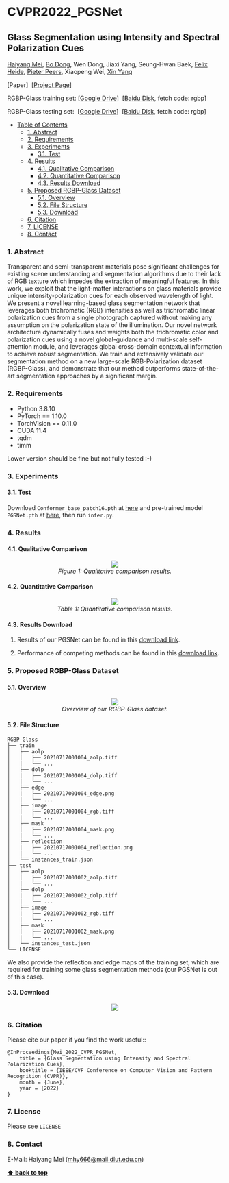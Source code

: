 # CVPR2022_PGSNet

## Glass Segmentation using Intensity and Spectral Polarization Cues
[Haiyang Mei](https://mhaiyang.github.io/), [Bo Dong](https://dongshuhao.github.io/), Wen Dong, Jiaxi Yang, Seung-Hwan Baek, [Felix Heide](https://www.cs.princeton.edu/~fheide/), [Pieter Peers](http://www.cs.wm.edu/~ppeers/), Xiaopeng Wei, [Xin Yang](https://xinyangdut.github.io/)

[Paper]&nbsp;&nbsp;[[Project Page](https://mhaiyang.github.io/CVPR2022_PGSNet/index.html)]

RGBP-Glass training set:&nbsp;[[Google Drive](https://drive.google.com/file/d/1L7M3DlSeIeFr7eqDFfp5X_9UH6Qr-tPB/view?usp=sharing)]&nbsp;&nbsp;[[Baidu Disk](https://pan.baidu.com/s/1OlBf27cSglvYZCSM2Jv00w), fetch code: rgbp]

RGBP-Glass testing set:&nbsp;&nbsp;[[Google Drive](https://drive.google.com/file/d/1RyIAPN9xZLe6GPeDmPrU2RJ9fbBroga8/view?usp=sharing)]&nbsp;&nbsp;[[Baidu Disk](https://pan.baidu.com/s/1OlBf27cSglvYZCSM2Jv00w), fetch code: rgbp]

- [Table of Contents](#glass-segmentation-using-intensity-and-spectral-polarization-cues)
  * [1. Abstract](#1-abstract)
  * [2. Requirements](#2-requirements)
  * [3. Experiments](#3-experiments)
    + [3.1. Test](#31-test)
  * [4. Results](#4-results)
    + [4.1. Qualitative Comparison](#41-qualitative-comparison)
    + [4.2. Quantitative Comparison](#42-quantitative-comparison)
    + [4.3. Results Download](#43-results-download)
  * [5. Proposed RGBP-Glass Dataset](#5-proposed-rgbp-glass-dataset)
    + [5.1. Overview](#51-overview)
    + [5.2. File Structure](#52-file-structure)
    + [5.3. Download](#53-download)
  * [6. Citation](#6-citation)
  * [7. LICENSE](#7-license)
  * [8. Contact](#8-contact)

### 1. Abstract

Transparent and semi-transparent materials pose significant challenges for existing scene understanding and segmentation algorithms due to their lack of RGB texture which impedes the extraction of meaningful features. In this work, we exploit that the light-matter interactions on glass materials provide unique intensity-polarization cues for each observed wavelength of light. We present a novel learning-based glass segmentation network that leverages both trichromatic (RGB) intensities as well as trichromatic linear polarization cues from a single photograph captured without making any assumption on the polarization state of the illumination. Our novel network architecture dynamically fuses and weights both the trichromatic color and polarization cues using a novel global-guidance and multi-scale self-attention module, and leverages global cross-domain contextual information to achieve robust segmentation.  We train and extensively validate our segmentation method on a new large-scale RGB-Polarization dataset (RGBP-Glass), and demonstrate that our method outperforms state-of-the-art segmentation approaches by a significant margin.

[//]: # (<p align="center">)
[//]: # (    <img src="assets/coming_soon.png"/> <br />)
[//]: # (</p>)


### 2. Requirements
* Python 3.8.10
* PyTorch == 1.10.0
* TorchVision == 0.11.0
* CUDA 11.4
* tqdm
* timm

Lower version should be fine but not fully tested :-)


### 3. Experiments

#### 3.1. Test
Download `Conformer_base_patch16.pth` at [here](https://drive.google.com/file/d/1UoOyGa-vQtGWLAl-VADJ1bedzMaAvc22/view?usp=sharing) and pre-trained model `PGSNet.pth` at [here](https://mhaiyang.github.io/CVPR2022_PGSNet/index.html), then run `infer.py`.


### 4. Results

#### 4.1. Qualitative Comparison

<p align="center">
    <img src="assets/figure1.png"/> <br />
    <em> 
    Figure 1: Qualitative comparison results.
    </em>
</p>

#### 4.2. Quantitative Comparison

<p align="center">
    <img src="assets/table1.png"/> <br />
    <em> 
    Table 1: Quantitative comparison results.
    </em>
</p>

#### 4.3. Results Download 

1. Results of our PGSNet can be found in this [download link](https://mhaiyang.github.io/CVPR2022_PGSNet/index.html).

2. Performance of competing methods can be found in this [download link](https://mhaiyang.github.io/CVPR2022_PGSNet/index.html).


### 5. Proposed RGBP-Glass Dataset

#### 5.1. Overview

<p align="center">
    <img src="assets/pipeline.png"/> <br />
    <em> 
    Overview of our RGBP-Glass dataset.
    </em>
</p>

#### 5.2. File Structure
	RGBP-Glass
	├── train
	│   ├── aolp
    │   |   ├── 20210717001004_aolp.tiff
    │   |   └── ...
	│   ├── dolp
    │   |   ├── 20210717001004_dolp.tiff
    │   |   └── ...
	│   ├── edge
    │   |   ├── 20210717001004_edge.png
    │   |   └── ...
	│   ├── image
    │   |   ├── 20210717001004_rgb.tiff
    │   |   └── ...
	│   ├── mask
    │   |   ├── 20210717001004_mask.png
    │   |   └── ...
	│   ├── reflection
    │   |   ├── 20210717001004_reflection.png
    │   |   └── ...
    │   └── instances_train.json
	├── test
	│   ├── aolp
    │   |   ├── 20210717001002_aolp.tiff
    │   |   └── ...
	│   ├── dolp
    │   |   ├── 20210717001002_dolp.tiff
    │   |   └── ...
	│   ├── image
    │   |   ├── 20210717001002_rgb.tiff
    │   |   └── ...
	│   ├── mask
    │   |   ├── 20210717001002_mask.png
    │   |   └── ...
    │   └── instances_test.json
	└── LICENSE

We also provide the reflection and edge maps of the training set, which are required for training some glass segmentation methods (our PGSNet is out of this case).

#### 5.3. Download

<p align="center">
    <img src="assets/coming_soon.png"/> <br />
</p>


### 6. Citation
Please cite our paper if you find the work useful::

```
@InProceedings{Mei_2022_CVPR_PGSNet,
    title = {Glass Segmentation using Intensity and Spectral Polarization Cues},
    booktitle = {IEEE/CVF Conference on Computer Vision and Pattern Recognition (CVPR)},
    month = {June},
    year = {2022}
}
```


### 7. License

Please see `LICENSE`

[//]: # (- The RGBP-Glass Dataset is made available for non-commercial purposes only.)

[//]: # ()
[//]: # (- You will not, directly or indirectly, reproduce, use, or convey the RGBP-Glass Dataset )

[//]: # (or any Content, or any work product or data derived therefrom, for commercial purposes.)

[//]: # ()
[//]: # (This code is for academic communication only and not for commercial purposes. )

[//]: # (If you want to use for commercial please contact me.)

[//]: # ()
[//]: # (Redistribution and use in source with or without)

[//]: # (modification, are permitted provided that the following conditions are)

[//]: # (met:)

[//]: # ()
[//]: # (* Redistributions of source code must retain the above copyright)

[//]: # (  notice, this list of conditions and the following disclaimer.)

[//]: # (  )
[//]: # (* Redistributions in binary form must reproduce the above copyright)

[//]: # (  notice, this list of conditions and the following disclaimer in)

[//]: # (  the documentation and/or other materials provided with the distribution)

[//]: # ()
[//]: # (THIS SOFTWARE IS PROVIDED BY THE COPYRIGHT HOLDERS AND CONTRIBUTORS "AS IS")

[//]: # (AND ANY EXPRESS OR IMPLIED WARRANTIES, INCLUDING, BUT NOT LIMITED TO, THE)

[//]: # (IMPLIED WARRANTIES OF MERCHANTABILITY AND FITNESS FOR A PARTICULAR PURPOSE)

[//]: # (ARE DISCLAIMED. IN NO EVENT SHALL THE COPYRIGHT OWNER OR CONTRIBUTORS BE 	)

[//]: # (LIABLE FOR ANY DIRECT, INDIRECT, INCIDENTAL, SPECIAL, EXEMPLARY, OR)

[//]: # (CONSEQUENTIAL DAMAGES &#40;INCLUDING, BUT NOT LIMITED TO, PROCUREMENT OF)

[//]: # (SUBSTITUTE GOODS OR SERVICES; LOSS OF USE, DATA, OR PROFITS; OR BUSINESS)

[//]: # (INTERRUPTION&#41; HOWEVER CAUSED AND ON ANY THEORY OF LIABILITY, WHETHER IN)

[//]: # (CONTRACT, STRICT LIABILITY, OR TORT &#40;INCLUDING NEGLIGENCE OR OTHERWISE&#41;)

[//]: # (ARISING IN ANY WAY OUT OF THE USE OF THIS SOFTWARE, EVEN IF ADVISED OF THE)

[//]: # (POSSIBILITY OF SUCH DAMAGE.)

### 8. Contact
E-Mail: Haiyang Mei (mhy666@mail.dlut.edu.cn)


**[⬆ back to top](#1-abstract)**